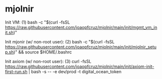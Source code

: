 # mjolnir

Init VM: (1) bash -c "$(curl -fsSL https://raw.githubusercontent.com/joaopfcruz/mjolnir/main/init/mgmt_vm_init.sh)"

Init mjonir (w/ non-root user): (2) bash -c "$(curl -fsSL https://raw.githubusercontent.com/joaopfcruz/mjolnir/main/init/mjolnir_setup.sh)" && source $HOME/.bashrc

Init axiom (w/ non-root user): (3) curl -fsSL https://raw.githubusercontent.com/joaopfcruz/mjolnir/main/init/axiom-init-first-run.sh | bash -s -- -e dev/prod -t digital_ocean_token 
